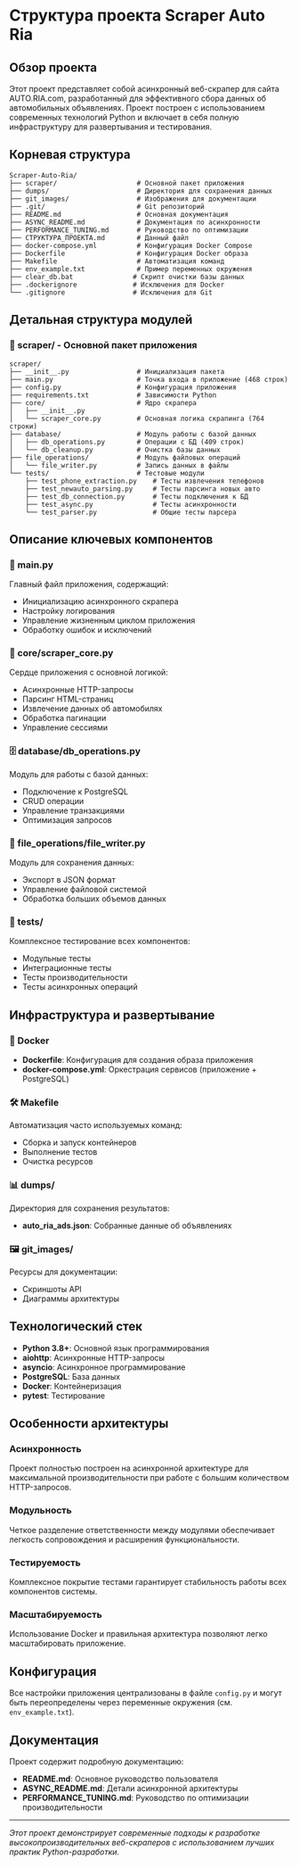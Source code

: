 # Структура проекта Scraper Auto Ria

## Обзор проекта

Этот проект представляет собой асинхронный веб-скрапер для сайта AUTO.RIA.com, разработанный для эффективного сбора данных об автомобильных объявлениях. Проект построен с использованием современных технологий Python и включает в себя полную инфраструктуру для развертывания и тестирования.

## Корневая структура

```
Scraper-Auto-Ria/
├── scraper/                    # Основной пакет приложения
├── dumps/                      # Директория для сохранения данных
├── git_images/                 # Изображения для документации
├── .git/                       # Git репозиторий
├── README.md                   # Основная документация
├── ASYNC_README.md             # Документация по асинхронности
├── PERFORMANCE_TUNING.md       # Руководство по оптимизации
├── СТРУКТУРА_ПРОЕКТА.md        # Данный файл
├── docker-compose.yml          # Конфигурация Docker Compose
├── Dockerfile                  # Конфигурация Docker образа
├── Makefile                    # Автоматизация команд
├── env_example.txt             # Пример переменных окружения
├── clear_db.bat               # Скрипт очистки базы данных
├── .dockerignore              # Исключения для Docker
└── .gitignore                 # Исключения для Git
```

## Детальная структура модулей

### 📁 scraper/ - Основной пакет приложения

```
scraper/
├── __init__.py                 # Инициализация пакета
├── main.py                     # Точка входа в приложение (468 строк)
├── config.py                   # Конфигурация приложения
├── requirements.txt            # Зависимости Python
├── core/                       # Ядро скрапера
│   ├── __init__.py
│   └── scraper_core.py         # Основная логика скрапинга (764 строки)
├── database/                   # Модуль работы с базой данных
│   ├── db_operations.py        # Операции с БД (409 строк)
│   └── db_cleanup.py           # Очистка базы данных
├── file_operations/            # Модуль файловых операций
│   └── file_writer.py          # Запись данных в файлы
└── tests/                      # Тестовые модули
    ├── test_phone_extraction.py    # Тесты извлечения телефонов
    ├── test_newauto_parsing.py     # Тесты парсинга новых авто
    ├── test_db_connection.py       # Тесты подключения к БД
    ├── test_async.py               # Тесты асинхронности
    └── test_parser.py              # Общие тесты парсера
```

## Описание ключевых компонентов

### 🚀 main.py
Главный файл приложения, содержащий:
- Инициализацию асинхронного скрапера
- Настройку логирования
- Управление жизненным циклом приложения
- Обработку ошибок и исключений

### 🔧 core/scraper_core.py
Сердце приложения с основной логикой:
- Асинхронные HTTP-запросы
- Парсинг HTML-страниц
- Извлечение данных об автомобилях
- Обработка пагинации
- Управление сессиями

### 🗄️ database/db_operations.py
Модуль для работы с базой данных:
- Подключение к PostgreSQL
- CRUD операции
- Управление транзакциями
- Оптимизация запросов

### 📝 file_operations/file_writer.py
Модуль для сохранения данных:
- Экспорт в JSON формат
- Управление файловой системой
- Обработка больших объемов данных

### 🧪 tests/
Комплексное тестирование всех компонентов:
- Модульные тесты
- Интеграционные тесты
- Тесты производительности
- Тесты асинхронных операций

## Инфраструктура и развертывание

### 🐳 Docker
- **Dockerfile**: Конфигурация для создания образа приложения
- **docker-compose.yml**: Оркестрация сервисов (приложение + PostgreSQL)

### 🛠️ Makefile
Автоматизация часто используемых команд:
- Сборка и запуск контейнеров
- Выполнение тестов
- Очистка ресурсов

### 📊 dumps/
Директория для сохранения результатов:
- **auto_ria_ads.json**: Собранные данные об объявлениях

### 🖼️ git_images/
Ресурсы для документации:
- Скриншоты API
- Диаграммы архитектуры

## Технологический стек

- **Python 3.8+**: Основной язык программирования
- **aiohttp**: Асинхронные HTTP-запросы
- **asyncio**: Асинхронное программирование
- **PostgreSQL**: База данных
- **Docker**: Контейнеризация
- **pytest**: Тестирование

## Особенности архитектуры

### Асинхронность
Проект полностью построен на асинхронной архитектуре для максимальной производительности при работе с большим количеством HTTP-запросов.

### Модульность
Четкое разделение ответственности между модулями обеспечивает легкость сопровождения и расширения функциональности.

### Тестируемость
Комплексное покрытие тестами гарантирует стабильность работы всех компонентов системы.

### Масштабируемость
Использование Docker и правильная архитектура позволяют легко масштабировать приложение.

## Конфигурация

Все настройки приложения централизованы в файле `config.py` и могут быть переопределены через переменные окружения (см. `env_example.txt`).

## Документация

Проект содержит подробную документацию:
- **README.md**: Основное руководство пользователя
- **ASYNC_README.md**: Детали асинхронной архитектуры
- **PERFORMANCE_TUNING.md**: Руководство по оптимизации производительности

---

*Этот проект демонстрирует современные подходы к разработке высокопроизводительных веб-скраперов с использованием лучших практик Python-разработки.* 